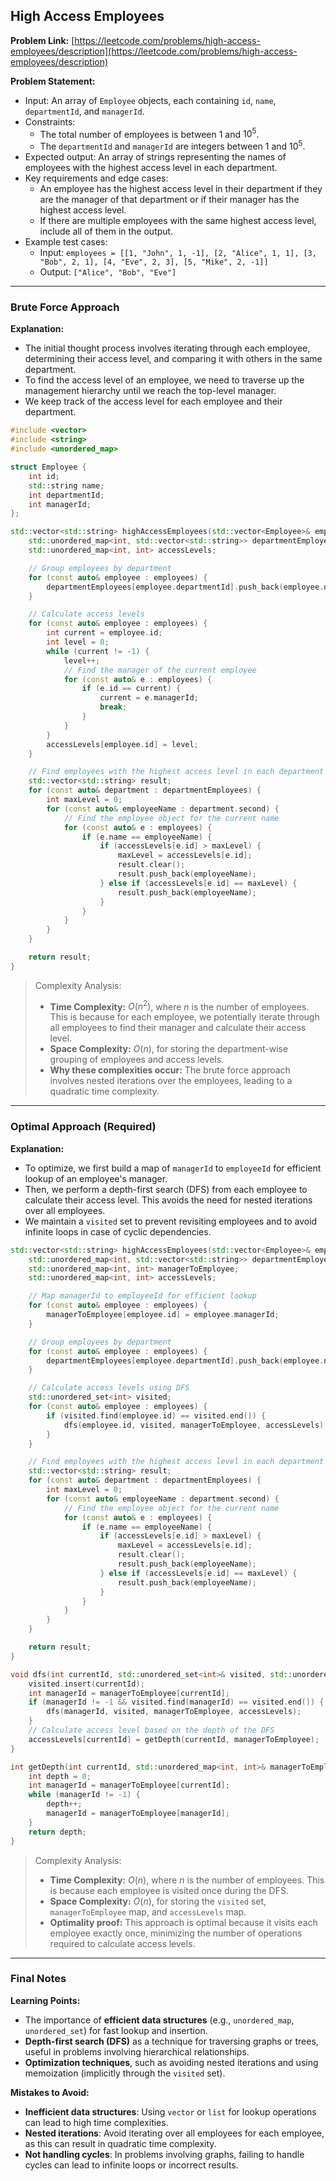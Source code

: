 ## High Access Employees
**Problem Link:** [https://leetcode.com/problems/high-access-employees/description](https://leetcode.com/problems/high-access-employees/description)

**Problem Statement:**
- Input: An array of `Employee` objects, each containing `id`, `name`, `departmentId`, and `managerId`.
- Constraints: 
  - The total number of employees is between $1$ and $10^5$.
  - The `departmentId` and `managerId` are integers between $1$ and $10^5$.
- Expected output: An array of strings representing the names of employees with the highest access level in each department.
- Key requirements and edge cases:
  - An employee has the highest access level in their department if they are the manager of that department or if their manager has the highest access level.
  - If there are multiple employees with the same highest access level, include all of them in the output.
- Example test cases:
  - Input: `employees = [[1, "John", 1, -1], [2, "Alice", 1, 1], [3, "Bob", 2, 1], [4, "Eve", 2, 3], [5, "Mike", 2, -1]]`
  - Output: `["Alice", "Bob", "Eve"]`

---

### Brute Force Approach

**Explanation:**
- The initial thought process involves iterating through each employee, determining their access level, and comparing it with others in the same department.
- To find the access level of an employee, we need to traverse up the management hierarchy until we reach the top-level manager.
- We keep track of the access level for each employee and their department.

```cpp
#include <vector>
#include <string>
#include <unordered_map>

struct Employee {
    int id;
    std::string name;
    int departmentId;
    int managerId;
};

std::vector<std::string> highAccessEmployees(std::vector<Employee>& employees) {
    std::unordered_map<int, std::vector<std::string>> departmentEmployees;
    std::unordered_map<int, int> accessLevels;

    // Group employees by department
    for (const auto& employee : employees) {
        departmentEmployees[employee.departmentId].push_back(employee.name);
    }

    // Calculate access levels
    for (const auto& employee : employees) {
        int current = employee.id;
        int level = 0;
        while (current != -1) {
            level++;
            // Find the manager of the current employee
            for (const auto& e : employees) {
                if (e.id == current) {
                    current = e.managerId;
                    break;
                }
            }
        }
        accessLevels[employee.id] = level;
    }

    // Find employees with the highest access level in each department
    std::vector<std::string> result;
    for (const auto& department : departmentEmployees) {
        int maxLevel = 0;
        for (const auto& employeeName : department.second) {
            // Find the employee object for the current name
            for (const auto& e : employees) {
                if (e.name == employeeName) {
                    if (accessLevels[e.id] > maxLevel) {
                        maxLevel = accessLevels[e.id];
                        result.clear();
                        result.push_back(employeeName);
                    } else if (accessLevels[e.id] == maxLevel) {
                        result.push_back(employeeName);
                    }
                }
            }
        }
    }

    return result;
}
```

> Complexity Analysis:
> - **Time Complexity:** $O(n^2)$, where $n$ is the number of employees. This is because for each employee, we potentially iterate through all employees to find their manager and calculate their access level.
> - **Space Complexity:** $O(n)$, for storing the department-wise grouping of employees and access levels.
> - **Why these complexities occur:** The brute force approach involves nested iterations over the employees, leading to a quadratic time complexity.

---

### Optimal Approach (Required)

**Explanation:**
- To optimize, we first build a map of `managerId` to `employeeId` for efficient lookup of an employee's manager.
- Then, we perform a depth-first search (DFS) from each employee to calculate their access level. This avoids the need for nested iterations over all employees.
- We maintain a `visited` set to prevent revisiting employees and to avoid infinite loops in case of cyclic dependencies.

```cpp
std::vector<std::string> highAccessEmployees(std::vector<Employee>& employees) {
    std::unordered_map<int, std::vector<std::string>> departmentEmployees;
    std::unordered_map<int, int> managerToEmployee;
    std::unordered_map<int, int> accessLevels;

    // Map managerId to employeeId for efficient lookup
    for (const auto& employee : employees) {
        managerToEmployee[employee.id] = employee.managerId;
    }

    // Group employees by department
    for (const auto& employee : employees) {
        departmentEmployees[employee.departmentId].push_back(employee.name);
    }

    // Calculate access levels using DFS
    std::unordered_set<int> visited;
    for (const auto& employee : employees) {
        if (visited.find(employee.id) == visited.end()) {
            dfs(employee.id, visited, managerToEmployee, accessLevels);
        }
    }

    // Find employees with the highest access level in each department
    std::vector<std::string> result;
    for (const auto& department : departmentEmployees) {
        int maxLevel = 0;
        for (const auto& employeeName : department.second) {
            // Find the employee object for the current name
            for (const auto& e : employees) {
                if (e.name == employeeName) {
                    if (accessLevels[e.id] > maxLevel) {
                        maxLevel = accessLevels[e.id];
                        result.clear();
                        result.push_back(employeeName);
                    } else if (accessLevels[e.id] == maxLevel) {
                        result.push_back(employeeName);
                    }
                }
            }
        }
    }

    return result;
}

void dfs(int currentId, std::unordered_set<int>& visited, std::unordered_map<int, int>& managerToEmployee, std::unordered_map<int, int>& accessLevels) {
    visited.insert(currentId);
    int managerId = managerToEmployee[currentId];
    if (managerId != -1 && visited.find(managerId) == visited.end()) {
        dfs(managerId, visited, managerToEmployee, accessLevels);
    }
    // Calculate access level based on the depth of the DFS
    accessLevels[currentId] = getDepth(currentId, managerToEmployee);
}

int getDepth(int currentId, std::unordered_map<int, int>& managerToEmployee) {
    int depth = 0;
    int managerId = managerToEmployee[currentId];
    while (managerId != -1) {
        depth++;
        managerId = managerToEmployee[managerId];
    }
    return depth;
}
```

> Complexity Analysis:
> - **Time Complexity:** $O(n)$, where $n$ is the number of employees. This is because each employee is visited once during the DFS.
> - **Space Complexity:** $O(n)$, for storing the `visited` set, `managerToEmployee` map, and `accessLevels` map.
> - **Optimality proof:** This approach is optimal because it visits each employee exactly once, minimizing the number of operations required to calculate access levels.

---

### Final Notes

**Learning Points:**
- The importance of **efficient data structures** (e.g., `unordered_map`, `unordered_set`) for fast lookup and insertion.
- **Depth-first search (DFS)** as a technique for traversing graphs or trees, useful in problems involving hierarchical relationships.
- **Optimization techniques**, such as avoiding nested iterations and using memoization (implicitly through the `visited` set).

**Mistakes to Avoid:**
- **Inefficient data structures**: Using `vector` or `list` for lookup operations can lead to high time complexities.
- **Nested iterations**: Avoid iterating over all employees for each employee, as this can result in quadratic time complexity.
- **Not handling cycles**: In problems involving graphs, failing to handle cycles can lead to infinite loops or incorrect results.